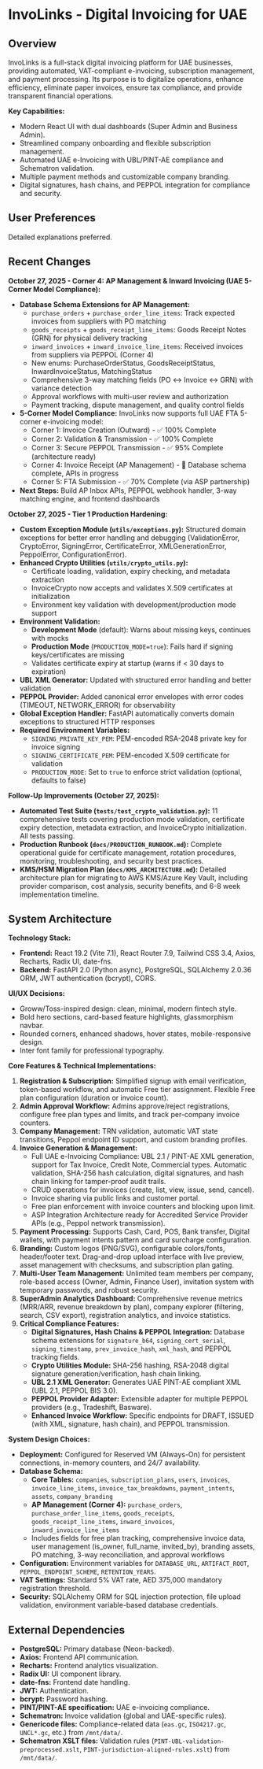 # InvoLinks - Digital Invoicing for UAE

## Overview
InvoLinks is a full-stack digital invoicing platform for UAE businesses, providing automated, VAT-compliant e-invoicing, subscription management, and payment processing. Its purpose is to digitalize operations, enhance efficiency, eliminate paper invoices, ensure tax compliance, and provide transparent financial operations.

**Key Capabilities:**
- Modern React UI with dual dashboards (Super Admin and Business Admin).
- Streamlined company onboarding and flexible subscription management.
- Automated UAE e-Invoicing with UBL/PINT-AE compliance and Schematron validation.
- Multiple payment methods and customizable company branding.
- Digital signatures, hash chains, and PEPPOL integration for compliance and security.

## User Preferences
Detailed explanations preferred.

## Recent Changes

**October 27, 2025 - Corner 4: AP Management & Inward Invoicing (UAE 5-Corner Model Compliance):**
- **Database Schema Extensions for AP Management:**
  - `purchase_orders` + `purchase_order_line_items`: Track expected invoices from suppliers with PO matching
  - `goods_receipts` + `goods_receipt_line_items`: Goods Receipt Notes (GRN) for physical delivery tracking  
  - `inward_invoices` + `inward_invoice_line_items`: Received invoices from suppliers via PEPPOL (Corner 4)
  - New enums: PurchaseOrderStatus, GoodsReceiptStatus, InwardInvoiceStatus, MatchingStatus
  - Comprehensive 3-way matching fields (PO ↔ Invoice ↔ GRN) with variance detection
  - Approval workflows with multi-user review and authorization
  - Payment tracking, dispute management, and quality control fields
- **5-Corner Model Compliance:** InvoLinks now supports full UAE FTA 5-corner e-invoicing model:
  - Corner 1: Invoice Creation (Outward) - ✅ 100% Complete
  - Corner 2: Validation & Transmission - ✅ 100% Complete  
  - Corner 3: Secure PEPPOL Transmission - ✅ 95% Complete (architecture ready)
  - Corner 4: Invoice Receipt (AP Management) - 🚧 Database schema complete, APIs in progress
  - Corner 5: FTA Submission - ✅ 70% Complete (via ASP partnership)
- **Next Steps:** Build AP Inbox APIs, PEPPOL webhook handler, 3-way matching engine, and frontend dashboards

**October 27, 2025 - Tier 1 Production Hardening:**
- **Custom Exception Module (`utils/exceptions.py`):** Structured domain exceptions for better error handling and debugging (ValidationError, CryptoError, SigningError, CertificateError, XMLGenerationError, PeppolError, ConfigurationError).
- **Enhanced Crypto Utilities (`utils/crypto_utils.py`):** 
  - Certificate loading, validation, expiry checking, and metadata extraction
  - InvoiceCrypto now accepts and validates X.509 certificates at initialization
  - Environment key validation with development/production mode support
- **Environment Validation:** 
  - **Development Mode** (default): Warns about missing keys, continues with mocks
  - **Production Mode** (`PRODUCTION_MODE=true`): Fails hard if signing keys/certificates are missing
  - Validates certificate expiry at startup (warns if < 30 days to expiration)
- **UBL XML Generator:** Updated with structured error handling and better validation
- **PEPPOL Provider:** Added canonical error envelopes with error codes (TIMEOUT, NETWORK_ERROR) for observability
- **Global Exception Handler:** FastAPI automatically converts domain exceptions to structured HTTP responses
- **Required Environment Variables:**
  - `SIGNING_PRIVATE_KEY_PEM`: PEM-encoded RSA-2048 private key for invoice signing
  - `SIGNING_CERTIFICATE_PEM`: PEM-encoded X.509 certificate for validation
  - `PRODUCTION_MODE`: Set to `true` to enforce strict validation (optional, defaults to false)

**Follow-Up Improvements (October 27, 2025):**
- **Automated Test Suite (`tests/test_crypto_validation.py`):** 11 comprehensive tests covering production mode validation, certificate expiry detection, metadata extraction, and InvoiceCrypto initialization. All tests passing.
- **Production Runbook (`docs/PRODUCTION_RUNBOOK.md`):** Complete operational guide for certificate management, rotation procedures, monitoring, troubleshooting, and security best practices.
- **KMS/HSM Migration Plan (`docs/KMS_ARCHITECTURE.md`):** Detailed architecture plan for migrating to AWS KMS/Azure Key Vault, including provider comparison, cost analysis, security benefits, and 6-8 week implementation timeline.

## System Architecture

**Technology Stack:**
- **Frontend:** React 19.2 (Vite 7.1), React Router 7.9, Tailwind CSS 3.4, Axios, Recharts, Radix UI, date-fns.
- **Backend:** FastAPI 2.0 (Python async), PostgreSQL, SQLAlchemy 2.0.36 ORM, JWT authentication (bcrypt), CORS.

**UI/UX Decisions:**
- Groww/Toss-inspired design: clean, minimal, modern fintech style.
- Bold hero sections, card-based feature highlights, glassmorphism navbar.
- Rounded corners, enhanced shadows, hover states, mobile-responsive design.
- Inter font family for professional typography.

**Core Features & Technical Implementations:**
1.  **Registration & Subscription:** Simplified signup with email verification, token-based workflow, and automatic Free tier assignment. Flexible Free plan configuration (duration or invoice count).
2.  **Admin Approval Workflow:** Admins approve/reject registrations, configure free plan types and limits, and track per-company invoice counters.
3.  **Company Management:** TRN validation, automatic VAT state transitions, Peppol endpoint ID support, and custom branding profiles.
4.  **Invoice Generation & Management:**
    *   Full UAE e-Invoicing Compliance: UBL 2.1 / PINT-AE XML generation, support for Tax Invoice, Credit Note, Commercial types. Automatic validation, SHA-256 hash calculation, digital signatures, and hash chain linking for tamper-proof audit trails.
    *   CRUD operations for invoices (create, list, view, issue, send, cancel).
    *   Invoice sharing via public links and customer portal.
    *   Free plan enforcement with invoice counters and blocking upon limit.
    *   ASP Integration Architecture ready for Accredited Service Provider APIs (e.g., Peppol network transmission).
5.  **Payment Processing:** Supports Cash, Card, POS, Bank transfer, Digital wallets, with payment intents pattern and card surcharge configuration.
6.  **Branding:** Custom logos (PNG/SVG), configurable colors/fonts, header/footer text. Drag-and-drop upload interface with live preview, asset management with checksums, and subscription plan gating.
7.  **Multi-User Team Management:** Unlimited team members per company, role-based access (Owner, Admin, Finance User), invitation system with temporary passwords, and robust security.
8.  **SuperAdmin Analytics Dashboard:** Comprehensive revenue metrics (MRR/ARR, revenue breakdown by plan), company explorer (filtering, search, CSV export), registration analytics, and invoice statistics.
9.  **Critical Compliance Features:**
    *   **Digital Signatures, Hash Chains & PEPPOL Integration:** Database schema extensions for `signature_b64`, `signing_cert_serial`, `signing_timestamp`, `prev_invoice_hash`, `xml_hash`, and PEPPOL tracking fields.
    *   **Crypto Utilities Module:** SHA-256 hashing, RSA-2048 digital signature generation/verification, hash chain linking.
    *   **UBL 2.1 XML Generator:** Generates UAE PINT-AE compliant XML (UBL 2.1, PEPPOL BIS 3.0).
    *   **PEPPOL Provider Adapter:** Extensible adapter for multiple PEPPOL providers (e.g., Tradeshift, Basware).
    *   **Enhanced Invoice Workflow:** Specific endpoints for DRAFT, ISSUED (with XML, signature, hash chain), and PEPPOL transmission.

**System Design Choices:**
- **Deployment:** Configured for Reserved VM (Always-On) for persistent connections, in-memory counters, and 24/7 availability.
- **Database Schema:** 
  - **Core Tables:** `companies`, `subscription_plans`, `users`, `invoices`, `invoice_line_items`, `invoice_tax_breakdowns`, `payment_intents`, `assets`, `company_branding`
  - **AP Management (Corner 4):** `purchase_orders`, `purchase_order_line_items`, `goods_receipts`, `goods_receipt_line_items`, `inward_invoices`, `inward_invoice_line_items`
  - Includes fields for free plan tracking, comprehensive invoice data, user management (is_owner, full_name, invited_by), branding assets, PO matching, 3-way reconciliation, and approval workflows
- **Configuration:** Environment variables for `DATABASE_URL`, `ARTIFACT_ROOT`, `PEPPOL_ENDPOINT_SCHEME`, `RETENTION_YEARS`.
- **VAT Settings:** Standard 5% VAT rate, AED 375,000 mandatory registration threshold.
- **Security:** SQLAlchemy ORM for SQL injection protection, file upload validation, environment variable-based database credentials.

## External Dependencies

-   **PostgreSQL:** Primary database (Neon-backed).
-   **Axios:** Frontend API communication.
-   **Recharts:** Frontend analytics visualization.
-   **Radix UI:** UI component library.
-   **date-fns:** Frontend date handling.
-   **JWT:** Authentication.
-   **bcrypt:** Password hashing.
-   **PINT/PINT-AE specification:** UAE e-invoicing compliance.
-   **Schematron:** Invoice validation (global and UAE-specific rules).
-   **Genericode files:** Compliance-related data (`eas.gc`, `ISO4217.gc`, `UNCL*.gc`, etc.) from `/mnt/data/`.
-   **Schematron XSLT files:** Validation rules (`PINT-UBL-validation-preprocessed.xslt`, `PINT-jurisdiction-aligned-rules.xslt`) from `/mnt/data/`.